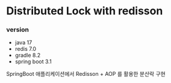 # Distributed Lock with redisson

### version
* java 17
* redis 7.0
* gradle 8.2
* spring boot 3.1

SpringBoot 애플리케이션에서 Redisson + AOP 를 활용한 분산락 구현

